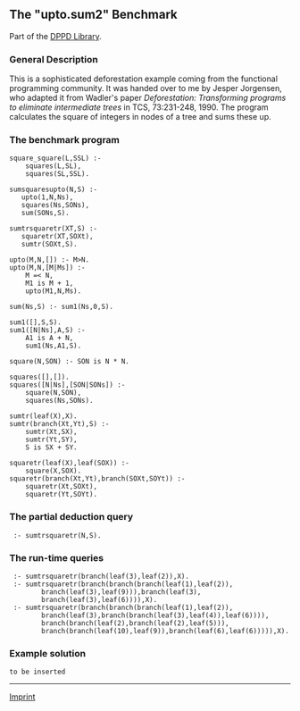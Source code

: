 The "upto.sum2" Benchmark
-------------------------

Part of the [DPPD Library](https://github.com/leuschel/DPPD).

### General Description

This is a sophisticated deforestation example coming from the functional
programming community. It was handed over to me by Jesper Jorgensen, who
adapted it from Wadler's paper *Deforestation: Transforming programs to
eliminate intermediate trees* in TCS, 73:231-248, 1990. The program
calculates the square of integers in nodes of a tree and sums these up.

### The benchmark program

    square_square(L,SSL) :-
        squares(L,SL),
        squares(SL,SSL).

    sumsquaresupto(N,S) :-
       upto(1,N,Ns),
       squares(Ns,SONs),
       sum(SONs,S).

    sumtrsquaretr(XT,S) :-
       squaretr(XT,SOXt),
       sumtr(SOXt,S).

    upto(M,N,[]) :- M>N.
    upto(M,N,[M|Ms]) :- 
        M =< N,
        M1 is M + 1,
        upto(M1,N,Ms).

    sum(Ns,S) :- sum1(Ns,0,S).

    sum1([],S,S).
    sum1([N|Ns],A,S) :-
        A1 is A + N,
        sum1(Ns,A1,S).

    square(N,SON) :- SON is N * N.

    squares([],[]).
    squares([N|Ns],[SON|SONs]) :-
        square(N,SON),
        squares(Ns,SONs).

    sumtr(leaf(X),X).
    sumtr(branch(Xt,Yt),S) :-
        sumtr(Xt,SX),
        sumtr(Yt,SY),
        S is SX + SY.

    squaretr(leaf(X),leaf(SOX)) :- 
        square(X,SOX).
    squaretr(branch(Xt,Yt),branch(SOXt,SOYt)) :-
        squaretr(Xt,SOXt),
        squaretr(Yt,SOYt).

### The partial deduction query

     :- sumtrsquaretr(N,S).

### The run-time queries

     :- sumtrsquaretr(branch(leaf(3),leaf(2)),X).
     :- sumtrsquaretr(branch(branch(branch(leaf(1),leaf(2)),
            branch(leaf(3),leaf(9))),branch(leaf(3),
            branch(leaf(3),leaf(6)))),X).
     :- sumtrsquaretr(branch(branch(branch(leaf(1),leaf(2)),
            branch(leaf(3),branch(branch(leaf(3),leaf(4)),leaf(6)))),
            branch(branch(leaf(2),branch(leaf(2),leaf(5))),
            branch(branch(leaf(10),leaf(9)),branch(leaf(6),leaf(6))))),X).

### Example solution

    to be inserted

------------------------------------------------------------------------

[Imprint](http://www.stups.uni-duesseldorf.de/w/Imprint)
